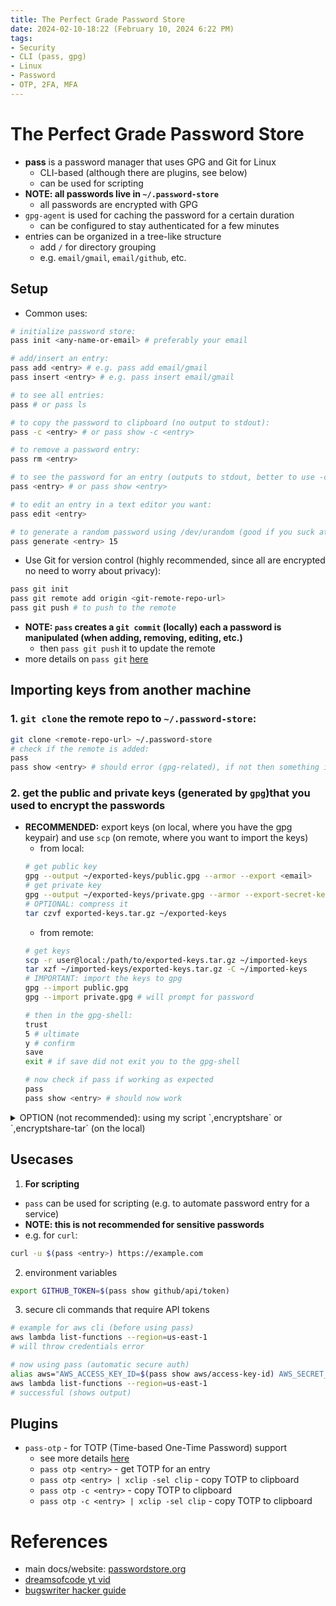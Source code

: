 ```yaml
---
title: The Perfect Grade Password Store
date: 2024-02-10-18:22 (February 10, 2024 6:22 PM)
tags:
- Security
- CLI (pass, gpg)
- Linux
- Password
- OTP, 2FA, MFA
---
```


# The Perfect Grade Password Store
- **pass** is a password manager that uses GPG and Git for Linux
  - CLI-based (although there are plugins, see below)
  - can be used for scripting
- **NOTE: all passwords live in `~/.password-store`**
  - all passwords are encrypted with GPG
- `gpg-agent` is used for caching the password for a certain duration
  - can be configured to stay authenticated for a few minutes
- entries can be organized in a tree-like structure
  - add `/` for directory grouping
  - e.g. `email/gmail`, `email/github`, etc.

## Setup
- Common uses:
```bash
# initialize password store:
pass init <any-name-or-email> # preferably your email

# add/insert an entry:
pass add <entry> # e.g. pass add email/gmail
pass insert <entry> # e.g. pass insert email/gmail

# to see all entries:
pass # or pass ls 

# to copy the password to clipboard (no output to stdout):
pass -c <entry> # or pass show -c <entry>

# to remove a password entry:
pass rm <entry> 

# to see the password for an entry (outputs to stdout, better to use -c especially in public):
pass <entry> # or pass show <entry>

# to edit an entry in a text editor you want:
pass edit <entry>

# to generate a random password using /dev/urandom (good if you suck at passwords):
pass generate <entry> 15
```

- Use Git for version control (highly recommended, since all are encrypted no need to worry about privacy):
```bash
pass git init
pass git remote add origin <git-remote-repo-url>
pass git push # to push to the remote
```
- **NOTE: `pass` creates a `git commit` (locally) each a password is manipulated (when adding, removing, editing, etc.)**
  - then `pass git push` it to update the remote
- more details on `pass git` [here](https://git.zx2c4.com/password-store/about/#EXTENDED%20GIT%20EXAMPLE)

## Importing keys from another machine
### 1. `git clone` the remote repo to `~/.password-store`:
```bash
git clone <remote-repo-url> ~/.password-store
# check if the remote is added:
pass
pass show <entry> # should error (gpg-related), if not then something is wrong you dead boi
```
### 2. get the public and private keys (generated by `gpg`)that you used to encrypt the passwords 
- **RECOMMENDED:** export keys (on local, where you have the gpg keypair) and use `scp` (on remote, where you want to import the keys)
  - from local: 
  ```bash
  # get public key
  gpg --output ~/exported-keys/public.gpg --armor --export <email>
  # get private key
  gpg --output ~/exported-keys/private.gpg --armor --export-secret-keys <email>
  # OPTIONAL: compress it
  tar czvf exported-keys.tar.gz ~/exported-keys
  ```
  - from remote: 
  ```bash
  # get keys
  scp -r user@local:/path/to/exported-keys.tar.gz ~/imported-keys
  tar xzf ~/imported-keys/exported-keys.tar.gz -C ~/imported-keys
  # IMPORTANT: import the keys to gpg
  gpg --import public.gpg
  gpg --import private.gpg # will prompt for password

  # then in the gpg-shell:
  trust
  5 # ultimate
  y # confirm
  save
  exit # if save did not exit you to the gpg-shell

  # now check if pass if working as expected
  pass
  pass show <entry> # should now work
  ```

<details>
    <summary> OPTION (not recommended): using my script `,encryptshare` or `,encryptshare-tar` (on the local)</summary>
- **NOTE: this script will use `tar` to compress the keys and encrypt them with `gpg` and then provide a download link (using `0x0.st`) - of course all are encrypted.**

- from local:
```bash
# create directory for keys
mkdir ~/exported-keys
# get public key
gpg --output ~/public.gpg --armor --export <email> # use email instead of uid to reference which key you want to use
# get private key
gpg --output ~/private.gpg --armor --export-secret-keys <email> # use email again
,encryptshare-tar ~/exported-keys # or ,encryptshare ~/exported-keys
# it will prompt for password then provide a download link for the remote machine
```
- from remote:
```bash
# if you used ,encryptshare-tar:
# to download (use curl or aria2c):
curl -o <filename>.tar.gz.gpg "https://<download-link>"
# to decrypt/extract (will prompt for password):
gpg -d --output - "<filename>.tar.gz.gpg"| tar xzf - # or just: gpg --decrypt "<filename>.tar.gz.gpg" | tar xz

# if you used ,encryptshare:
# to download (use curl or aria2c):
curl -o <filename>.zip "https://<download-link>"
# to decrypt/extract (will prompt for password):
unzip <filename>.zip

# check if working
pass
pass show <entry> # should now work
```
</details>

## Usecases
1. **For scripting**
  - `pass` can be used for scripting (e.g. to automate password entry for a service)
  - **NOTE: this is not recommended for sensitive passwords**
  - e.g. for `curl`:
  ```bash
  curl -u $(pass <entry>) https://example.com
  ```
2. environment variables
```bash
export GITHUB_TOKEN=$(pass show github/api/token)
```
3. secure cli commands that require API tokens
```bash
# example for aws cli (before using pass)
aws lambda list-functions --region=us-east-1
# will throw credentials error

# now using pass (automatic secure auth)
alias aws="AWS_ACCESS_KEY_ID=$(pass show aws/access-key-id) AWS_SECRET_ACCESS_KEY=$(pass show aws/secret-access-key) aws"
aws lambda list-functions --region=us-east-1
# successful (shows output)
```

## Plugins
- `pass-otp` - for TOTP (Time-based One-Time Password) support
  - see more details [here](./use-pass-for-2FA-MFA-otp-auth.md)
  - `pass otp <entry>` - get TOTP for an entry
  - `pass otp <entry> | xclip -sel clip` - copy TOTP to clipboard
  - `pass otp -c <entry>` - copy TOTP to clipboard
  - `pass otp -c <entry> | xclip -sel clip` - copy TOTP to clipboard

# References
- main docs/website: [passwordstore.org](https://www.passwordstore.org/)
- [dreamsofcode yt vid](https://www.youtube.com/watch?v=FhwsfH2TpFA&pp=ygUTZHJlYW1zIG9mIGNvZGUgcGFzcw%3D%3D)
- [bugswriter hacker guide](https://www.youtube.com/watch?v=QE9Qj_qI6Q4)
